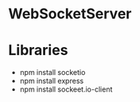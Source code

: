 # WebSocketServer

# Libraries 

- npm install socketio
- npm install express 
- npm install sockeet.io-client
